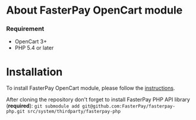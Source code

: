 # About FasterPay OpenCart module

### Requirement
* OpenCart 3+
* PHP 5.4 or later

# Installation
To install FasterPay OpenCart module, please follow the [instructions](https://docs.fasterpay.com/integration/plugins/opencart).

After cloning the repository don't forget to install FasterPay PHP API library (**required**):
`git submodule add git@github.com:FasterPay/fasterpay-php.git src/system/thirdparty/fasterpay-php`